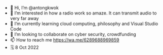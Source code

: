 - 👋 Hi, I’m @antongkwok
- 👀 I’m interested in how a radio work so amaze. It can transmit audio to very far away 
- 🌱 I’m currently learning cloud computing, philosophy and Visual Studio Code
- 💞️ I’m looking to collaborate on cyber security, crowdfunding
- 📫 How to reach me https://wa.me/6289688969859
- 🗓️ 8 Oct 2022

<!---
antongkwok/antongkwok is a ✨ special ✨ repository because its `README.md` (this file) appears on your GitHub profile.
You can click the Preview link to take a look at your changes.
--->
